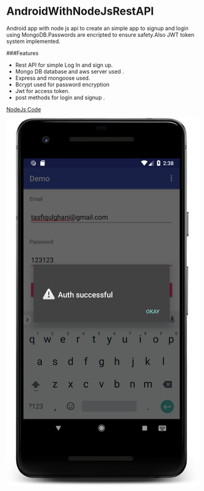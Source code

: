 # AndroidWithNodeJsRestAPI

Android app with node js api to create an simple app to signup and login using MongoDB.Passwords are  encripted to ensure safety.Also JWT token system implemented.



###Features

- Rest API for simple Log In and sign up.
- Mongo DB database and aws server used .
- Express and mongoose used.
- Bcrypt used for password encryption
- Jwt for access token.
- post methods for login and signup .


[NodeJs Code](https://github.com/TasfiqulGhani/AndroidWithNodeJsRestAPI) 



![Preview1](./screenshot2.png)
